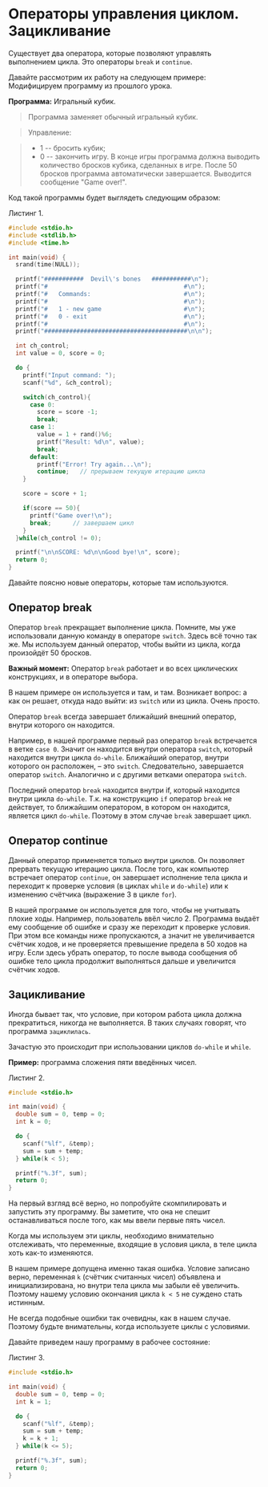 # Операторы управления циклом. Зацикливание

Существует два оператора, которые позволяют управлять выполнением цикла. Это операторы `break` и `continue`.

Давайте рассмотрим их работу на следующем примере: Модифицируем программу из прошлого урока.

**Программа:** Игральный кубик.

> Программа заменяет обычный игральный кубик.

> Управление:

> * 1 -- бросить кубик;
> * 0 -- закончить игру.
> В конце игры программа должна выводить количество бросков кубика, сделанных в игре.
> После 50 бросков программа автоматически завершается. Выводится сообщение "Game over!".

Код такой программы будет выглядеть следующим образом:

Листинг 1.

```c
#include <stdio.h>
#include <stdlib.h>
#include <time.h>

int main(void) {
  srand(time(NULL));

  printf("###########  Devil\'s bones   ###########\n");
  printf("#                                      #\n");
  printf("#   Commands:                          #\n");
  printf("#                                      #\n");
  printf("#   1 - new game                       #\n");
  printf("#   0 - exit                           #\n");
  printf("#                                      #\n");
  printf("########################################\n\n");

  int ch_control;
  int value = 0, score = 0;

  do {
    printf("Input command: ");
    scanf("%d", &ch_control);

    switch(ch_control){
      case 0:
        score = score -1;
        break;
      case 1:
        value = 1 + rand()%6;
        printf("Result: %d\n", value);
        break;
      default:
        printf("Error! Try again...\n");
        continue;   // прерываем текущую итерацию цикла
    }

    score = score + 1;

    if(score == 50){
      printf("Game over!\n");
      break;      // завершаем цикл
    }
  }while(ch_control != 0);

  printf("\n\nSCORE: %d\n\nGood bye!\n", score);
  return 0;
}
```

Давайте поясню новые операторы, которые там используются.

## Оператор break

Оператор `break` прекращает выполнение цикла. Помните, мы уже использовали данную команду в операторе `switch`. Здесь всё точно так же. Мы используем данный оператор, чтобы выйти из цикла, когда произойдёт 50 бросков.

**Важный момент:** Оператор `break` работает и во всех циклических конструкциях, и в операторе выбора.

В нашем примере он используется и там, и там. Возникает вопрос: а как он решает, откуда надо выйти: из `switch` или из цикла. Очень просто.

Оператор `break` всегда завершает ближайший внешний оператор, внутри которого он находится.

Например, в нашей программе первый раз оператор `break` встречается в ветке `case 0`. Значит он находится внутри оператора `switch`, который находится внутри цикла `do-while`. Ближайший оператор, внутри которого он расположен, – это `switch`. Следовательно, завершается оператор `switch`. Аналогично и с другими ветками оператора `switch`.

Последний оператор `break` находится внутри if, который находится внутри цикла `do-while`. Т.к. на конструкцию `if` оператор `break` не действует, то ближайшим оператором, в котором он находится, является цикл `do-while`. Поэтому в этом случае `break` завершает цикл.

## Оператор continue
Данный оператор применяется только внутри циклов. Он позволяет прервать текущую итерацию цикла. После того, как компьютер встречает оператор `continue`, он завершает исполнение тела цикла и переходит к проверке условия (в циклах `while` и `do-while`) или к изменению счётчика (выражение 3 в цикле `for`).

В нашей программе он используется для того, чтобы не учитывать плохие ходы. Например, пользователь ввёл число 2. Программа выдаёт ему сообщение об ошибке и сразу же переходит к проверке условия. При этом все команды ниже пропускаются, а значит не увеличивается счётчик ходов, и не проверяется превышение предела в 50 ходов на игру. Если здесь убрать оператор, то после вывода сообщения об ошибке тело цикла продолжит выполняться дальше и увеличится счётчик ходов.

## Зацикливание
Иногда бывает так, что условие, при котором работа цикла должна прекратиться, никогда не выполняется. В таких случаях говорят, что программа `зациклилась`.

Зачастую это происходит при использовании циклов `do-while` и `while`.

**Пример:** программа сложения пяти введённых чисел.

Листинг 2.

```c
#include <stdio.h>

int main(void) {
  double sum = 0, temp = 0;
  int k = 0;

  do {
    scanf("%lf", &temp);
    sum = sum + temp;
  } while(k < 5);

  printf("%.3f", sum);
  return 0;
}
```

На первый взгляд всё верно, но попробуйте скомпилировать и запустить эту программу. Вы заметите, что она не спешит останавливаться после того, как мы ввели первые пять чисел.

Когда мы используем эти циклы, необходимо внимательно отслеживать, что переменные, входящие в условия цикла, в теле цикла хоть как-то изменяются.

В нашем примере допущена именно такая ошибка. Условие записано верно, переменная `k` (счётчик считанных чисел) объявлена и инициализирована, но внутри тела цикла мы забыли её увеличить. Поэтому нашему условию окончания цикла `k < 5` не суждено стать истинным.

Не всегда подобные ошибки так очевидны, как в нашем случае. Поэтому будьте внимательны, когда используете циклы с условиями.

Давайте приведем нашу программу в рабочее состояние:

Листинг 3.

```c
#include <stdio.h>

int main(void) {
  double sum = 0, temp = 0;
  int k = 1;

  do {
    scanf("%lf", &temp);
    sum = sum + temp;
    k = k + 1;
  } while(k <= 5);

  printf("%.3f", sum);
  return 0;
}
```
